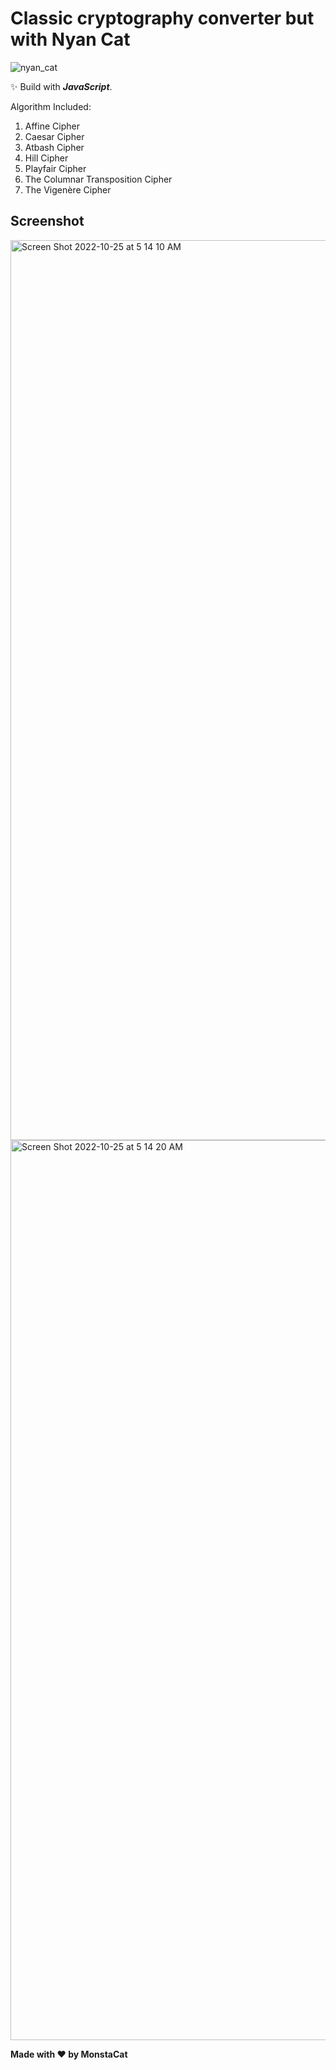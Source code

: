 # Classic cryptography converter but with Nyan Cat

![nyan_cat](https://user-images.githubusercontent.com/22351545/197639140-f112c497-3798-4f56-9e6b-d6889aa845da.gif)

✨ Build with **_JavaScript_**.

Algorithm Included:
1. Affine Cipher
2. Caesar Cipher
3. Atbash Cipher
4. Hill Cipher
5. Playfair Cipher
6. The Columnar Transposition Cipher
7. The Vigenère Cipher

## Screenshot
<img width="1440" alt="Screen Shot 2022-10-25 at 5 14 10 AM" src="https://user-images.githubusercontent.com/22351545/197639972-6855cb44-9cbf-46b8-91f6-c3c5e9d1ab2c.png">
<img width="1440" alt="Screen Shot 2022-10-25 at 5 14 20 AM" src="https://user-images.githubusercontent.com/22351545/197639981-c83c1d96-70e1-4f49-a158-681121b539d6.png">

**Made with ❤️ by MonstaCat**
